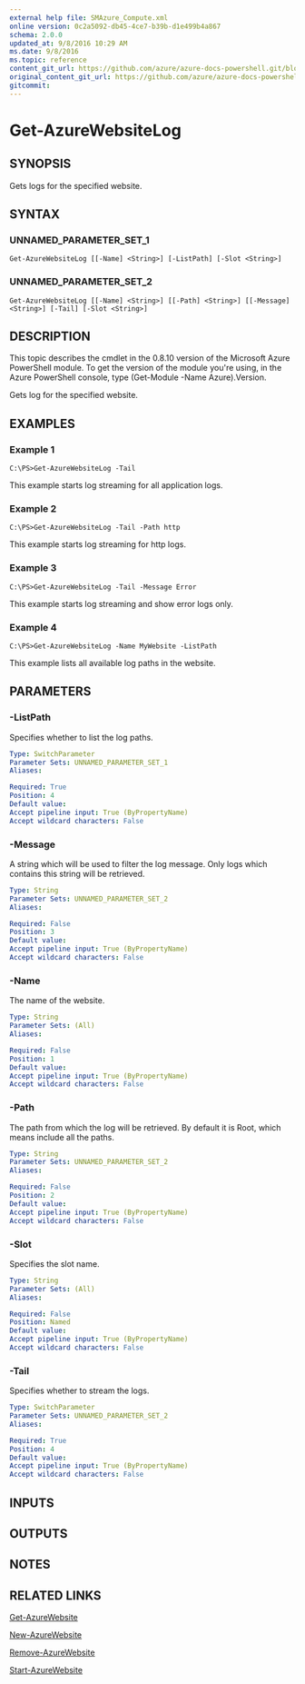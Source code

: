 ```yaml
---
external help file: SMAzure_Compute.xml
online version: 0c2a5092-db45-4ce7-b39b-d1e499b4a867
schema: 2.0.0
updated_at: 9/8/2016 10:29 AM
ms.date: 9/8/2016
ms.topic: reference
content_git_url: https://github.com/azure/azure-docs-powershell.git/blob/master/azureps-cmdlets-docs/Service%20Management/Compute%20Cmdlets/v0.9.8/Get-AzureWebsiteLog.md
original_content_git_url: https://github.com/azure/azure-docs-powershell.git/blob/master/azureps-cmdlets-docs/Service%20Management/Compute%20Cmdlets/v0.9.8/Get-AzureWebsiteLog.md
gitcommit: 
---
```


# Get-AzureWebsiteLog
## SYNOPSIS
Gets logs for the specified website.

## SYNTAX

### UNNAMED_PARAMETER_SET_1
```
Get-AzureWebsiteLog [[-Name] <String>] [-ListPath] [-Slot <String>]
```

### UNNAMED_PARAMETER_SET_2
```
Get-AzureWebsiteLog [[-Name] <String>] [[-Path] <String>] [[-Message] <String>] [-Tail] [-Slot <String>]
```

## DESCRIPTION
This topic describes the cmdlet in the 0.8.10 version of the Microsoft Azure PowerShell module.
To get the version of the module you're using, in the Azure PowerShell console, type (Get-Module -Name Azure).Version.

Gets log for the specified website.

## EXAMPLES

### Example 1
```
C:\PS>Get-AzureWebsiteLog -Tail
```

This example starts log streaming for all application logs.

### Example 2
```
C:\PS>Get-AzureWebsiteLog -Tail -Path http
```

This example starts log streaming for http logs.

### Example 3
```
C:\PS>Get-AzureWebsiteLog -Tail -Message Error
```

This example starts log streaming and show error logs only.

### Example 4
```
C:\PS>Get-AzureWebsiteLog -Name MyWebsite -ListPath
```

This example lists all available log paths in the website.

## PARAMETERS

### -ListPath
Specifies whether to list the log paths.

```yaml
Type: SwitchParameter
Parameter Sets: UNNAMED_PARAMETER_SET_1
Aliases: 

Required: True
Position: 4
Default value: 
Accept pipeline input: True (ByPropertyName)
Accept wildcard characters: False
```

### -Message
A string which will be used to filter the log message.
Only logs which contains this string will be retrieved.

```yaml
Type: String
Parameter Sets: UNNAMED_PARAMETER_SET_2
Aliases: 

Required: False
Position: 3
Default value: 
Accept pipeline input: True (ByPropertyName)
Accept wildcard characters: False
```

### -Name
The name of the website.

```yaml
Type: String
Parameter Sets: (All)
Aliases: 

Required: False
Position: 1
Default value: 
Accept pipeline input: True (ByPropertyName)
Accept wildcard characters: False
```

### -Path
The path from which the log will be retrieved.
By default it is Root, which means include all the paths.

```yaml
Type: String
Parameter Sets: UNNAMED_PARAMETER_SET_2
Aliases: 

Required: False
Position: 2
Default value: 
Accept pipeline input: True (ByPropertyName)
Accept wildcard characters: False
```

### -Slot
Specifies the slot name.

```yaml
Type: String
Parameter Sets: (All)
Aliases: 

Required: False
Position: Named
Default value: 
Accept pipeline input: True (ByPropertyName)
Accept wildcard characters: False
```

### -Tail
Specifies whether to stream the logs.

```yaml
Type: SwitchParameter
Parameter Sets: UNNAMED_PARAMETER_SET_2
Aliases: 

Required: True
Position: 4
Default value: 
Accept pipeline input: True (ByPropertyName)
Accept wildcard characters: False
```

## INPUTS

## OUTPUTS

## NOTES

## RELATED LINKS

[Get-AzureWebsite](0c2a5092-db45-4ce7-b39b-d1e499b4a867)

[New-AzureWebsite](498c1abd-298b-43e9-ac53-bc57054a5387)

[Remove-AzureWebsite](3997c3b8-37ce-4135-a17d-63ae3bdd8e74)

[Start-AzureWebsite](d6ee400f-4a92-4f2f-83bb-70188bb2000d)

